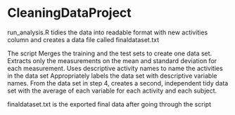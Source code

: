 # CleaningDataProject


run_analysis.R tidies the data into readable format with new activities column and creates a data file called finaldataset.txt

The script
Merges the training and the test sets to create one data set.
Extracts only the measurements on the mean and standard deviation for each measurement.
Uses descriptive activity names to name the activities in the data set
Appropriately labels the data set with descriptive variable names.
From the data set in step 4, creates a second, independent tidy data set with the average of each variable for each activity and each subject.


finaldataset.txt is the exported final data after going through the script
